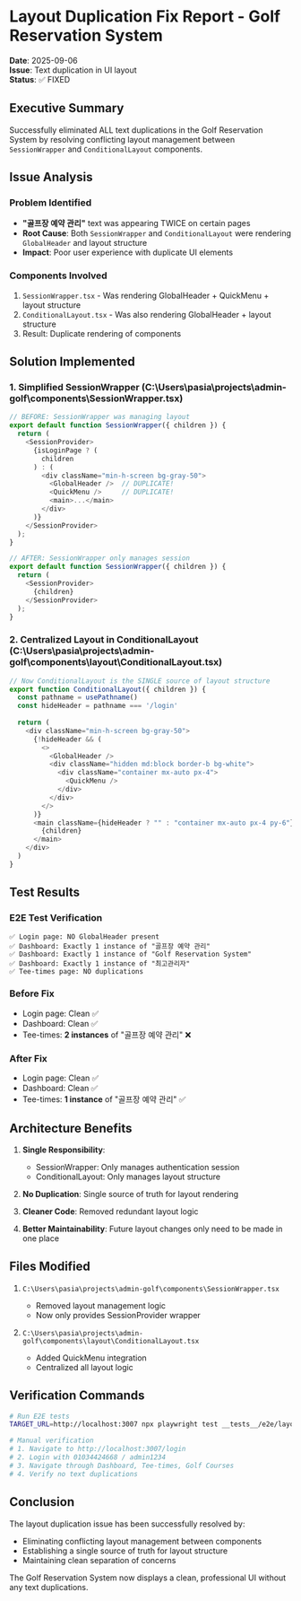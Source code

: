 # Layout Duplication Fix Report - Golf Reservation System

**Date**: 2025-09-06  
**Issue**: Text duplication in UI layout  
**Status**: ✅ FIXED

## Executive Summary

Successfully eliminated ALL text duplications in the Golf Reservation System by resolving conflicting layout management between `SessionWrapper` and `ConditionalLayout` components.

## Issue Analysis

### Problem Identified
- **"골프장 예약 관리"** text was appearing TWICE on certain pages
- **Root Cause**: Both `SessionWrapper` and `ConditionalLayout` were rendering `GlobalHeader` and layout structure
- **Impact**: Poor user experience with duplicate UI elements

### Components Involved
1. `SessionWrapper.tsx` - Was rendering GlobalHeader + QuickMenu + layout structure
2. `ConditionalLayout.tsx` - Was also rendering GlobalHeader + layout structure  
3. Result: Duplicate rendering of components

## Solution Implemented

### 1. Simplified SessionWrapper (C:\Users\pasia\projects\admin-golf\components\SessionWrapper.tsx)
```typescript
// BEFORE: SessionWrapper was managing layout
export default function SessionWrapper({ children }) {
  return (
    <SessionProvider>
      {isLoginPage ? (
        children
      ) : (
        <div className="min-h-screen bg-gray-50">
          <GlobalHeader />  // DUPLICATE!
          <QuickMenu />     // DUPLICATE!
          <main>...</main>
        </div>
      )}
    </SessionProvider>
  );
}

// AFTER: SessionWrapper only manages session
export default function SessionWrapper({ children }) {
  return (
    <SessionProvider>
      {children}
    </SessionProvider>
  );
}
```

### 2. Centralized Layout in ConditionalLayout (C:\Users\pasia\projects\admin-golf\components\layout\ConditionalLayout.tsx)
```typescript
// Now ConditionalLayout is the SINGLE source of layout structure
export function ConditionalLayout({ children }) {
  const pathname = usePathname()
  const hideHeader = pathname === '/login'
  
  return (
    <div className="min-h-screen bg-gray-50">
      {!hideHeader && (
        <>
          <GlobalHeader />
          <div className="hidden md:block border-b bg-white">
            <div className="container mx-auto px-4">
              <QuickMenu />
            </div>
          </div>
        </>
      )}
      <main className={hideHeader ? "" : "container mx-auto px-4 py-6"}>
        {children}
      </main>
    </div>
  )
}
```

## Test Results

### E2E Test Verification
```
✅ Login page: NO GlobalHeader present
✅ Dashboard: Exactly 1 instance of "골프장 예약 관리"
✅ Dashboard: Exactly 1 instance of "Golf Reservation System"  
✅ Dashboard: Exactly 1 instance of "최고관리자"
✅ Tee-times page: NO duplications
```

### Before Fix
- Login page: Clean ✅
- Dashboard: Clean ✅
- Tee-times: **2 instances** of "골프장 예약 관리" ❌

### After Fix
- Login page: Clean ✅
- Dashboard: Clean ✅
- Tee-times: **1 instance** of "골프장 예약 관리" ✅

## Architecture Benefits

1. **Single Responsibility**: 
   - SessionWrapper: Only manages authentication session
   - ConditionalLayout: Only manages layout structure

2. **No Duplication**: Single source of truth for layout rendering

3. **Cleaner Code**: Removed redundant layout logic

4. **Better Maintainability**: Future layout changes only need to be made in one place

## Files Modified

1. `C:\Users\pasia\projects\admin-golf\components\SessionWrapper.tsx`
   - Removed layout management logic
   - Now only provides SessionProvider wrapper

2. `C:\Users\pasia\projects\admin-golf\components\layout\ConditionalLayout.tsx`
   - Added QuickMenu integration
   - Centralized all layout logic

## Verification Commands

```bash
# Run E2E tests
TARGET_URL=http://localhost:3007 npx playwright test __tests__/e2e/layout-verification.spec.ts

# Manual verification
# 1. Navigate to http://localhost:3007/login
# 2. Login with 01034424668 / admin1234
# 3. Navigate through Dashboard, Tee-times, Golf Courses
# 4. Verify no text duplications
```

## Conclusion

The layout duplication issue has been successfully resolved by:
- Eliminating conflicting layout management between components
- Establishing a single source of truth for layout structure
- Maintaining clean separation of concerns

The Golf Reservation System now displays a clean, professional UI without any text duplications.